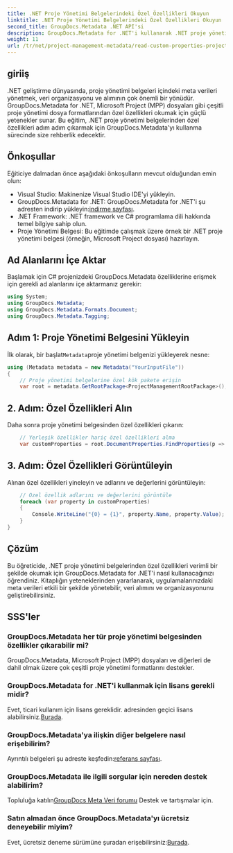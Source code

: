 ```yaml
---
title: .NET Proje Yönetimi Belgelerindeki Özel Özellikleri Okuyun
linktitle: .NET Proje Yönetimi Belgelerindeki Özel Özellikleri Okuyun
second_title: GroupDocs.Metadata .NET API'si
description: GroupDocs.Metadata for .NET'i kullanarak .NET proje yönetimi belgelerinden özel özellikleri nasıl çıkaracağınızı öğrenin. Meta veri yönetiminizi geliştirin.
weight: 11
url: /tr/net/project-management-metadata/read-custom-properties-project-management-documents/
---
```

## giriiş
.NET geliştirme dünyasında, proje yönetimi belgeleri içindeki meta verileri yönetmek, veri organizasyonu ve alımının çok önemli bir yönüdür. GroupDocs.Metadata for .NET, Microsoft Project (MPP) dosyaları gibi çeşitli proje yönetimi dosya formatlarından özel özellikleri okumak için güçlü yetenekler sunar. Bu eğitim, .NET proje yönetimi belgelerinden özel özellikleri adım adım çıkarmak için GroupDocs.Metadata'yı kullanma sürecinde size rehberlik edecektir.
## Önkoşullar
Eğiticiye dalmadan önce aşağıdaki önkoşulların mevcut olduğundan emin olun:
- Visual Studio: Makinenize Visual Studio IDE'yi yükleyin.
-  GroupDocs.Metadata for .NET: GroupDocs.Metadata for .NET'i şu adresten indirip yükleyin:[indirme sayfası](https://releases.groupdocs.com/metadata/net/).
- .NET Framework: .NET framework ve C# programlama dili hakkında temel bilgiye sahip olun.
- Proje Yönetimi Belgesi: Bu eğitimde çalışmak üzere örnek bir .NET proje yönetimi belgesi (örneğin, Microsoft Project dosyası) hazırlayın.

## Ad Alanlarını İçe Aktar
Başlamak için C# projenizdeki GroupDocs.Metadata özelliklerine erişmek için gerekli ad alanlarını içe aktarmanız gerekir:
```csharp
using System;
using GroupDocs.Metadata;
using GroupDocs.Metadata.Formats.Document;
using GroupDocs.Metadata.Tagging;
```
## Adım 1: Proje Yönetimi Belgesini Yükleyin
 İlk olarak, bir başlat`Metadata`proje yönetimi belgenizi yükleyerek nesne:
```csharp
using (Metadata metadata = new Metadata("YourInputFile"))
{
    // Proje yönetimi belgelerine özel kök pakete erişin
    var root = metadata.GetRootPackage<ProjectManagementRootPackage>();
```
## 2. Adım: Özel Özellikleri Alın
Daha sonra proje yönetimi belgesinden özel özellikleri çıkarın:
```csharp
    // Yerleşik özellikler hariç özel özellikleri alma
    var customProperties = root.DocumentProperties.FindProperties(p => !p.Tags.Contains(Tags.Document.BuiltIn));
```
## 3. Adım: Özel Özellikleri Görüntüleyin
Alınan özel özellikleri yineleyin ve adlarını ve değerlerini görüntüleyin:
```csharp
    // Özel özellik adlarını ve değerlerini görüntüle
    foreach (var property in customProperties)
    {
        Console.WriteLine("{0} = {1}", property.Name, property.Value);
    }
}
```

## Çözüm
Bu öğreticide, .NET proje yönetimi belgelerinden özel özellikleri verimli bir şekilde okumak için GroupDocs.Metadata for .NET'i nasıl kullanacağınızı öğrendiniz. Kitaplığın yeteneklerinden yararlanarak, uygulamalarınızdaki meta verileri etkili bir şekilde yönetebilir, veri alımını ve organizasyonunu geliştirebilirsiniz.

## SSS'ler
### GroupDocs.Metadata her tür proje yönetimi belgesinden özellikler çıkarabilir mi?
GroupDocs.Metadata, Microsoft Project (MPP) dosyaları ve diğerleri de dahil olmak üzere çok çeşitli proje yönetimi formatlarını destekler.
### GroupDocs.Metadata for .NET'i kullanmak için lisans gerekli midir?
 Evet, ticari kullanım için lisans gereklidir. adresinden geçici lisans alabilirsiniz.[Burada](https://purchase.groupdocs.com/temporary-license/).
### GroupDocs.Metadata'ya ilişkin diğer belgelere nasıl erişebilirim?
 Ayrıntılı belgeleri şu adreste keşfedin:[referans sayfası](https://tutorials.groupdocs.com/metadata/net/).
### GroupDocs.Metadata ile ilgili sorgular için nereden destek alabilirim?
 Topluluğa katılın[GroupDocs Meta Veri forumu](https://forum.groupdocs.com/c/metadata/14) Destek ve tartışmalar için.
### Satın almadan önce GroupDocs.Metadata'yı ücretsiz deneyebilir miyim?
 Evet, ücretsiz deneme sürümüne şuradan erişebilirsiniz:[Burada](https://releases.groupdocs.com/).